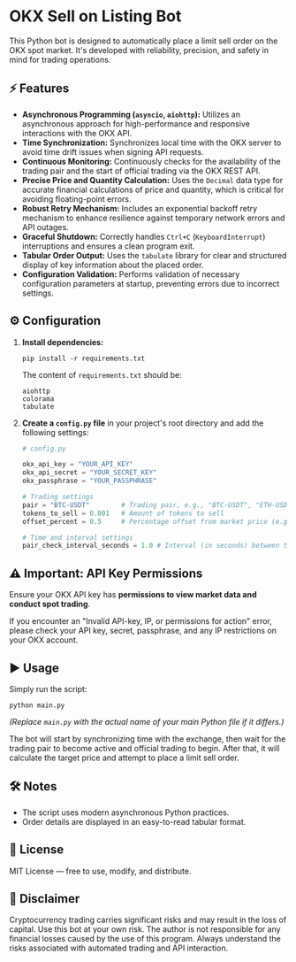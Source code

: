 
# OKX Sell on Listing Bot

This Python bot is designed to automatically place a limit sell order on the OKX spot market. It's developed with reliability, precision, and safety in mind for trading operations.

## ⚡️ Features

* **Asynchronous Programming (`asyncio`, `aiohttp`):** Utilizes an asynchronous approach for high-performance and responsive interactions with the OKX API.
* **Time Synchronization:** Synchronizes local time with the OKX server to avoid time drift issues when signing API requests.
* **Continuous Monitoring:** Continuously checks for the availability of the trading pair and the start of official trading via the OKX REST API.
* **Precise Price and Quantity Calculation:** Uses the `Decimal` data type for accurate financial calculations of price and quantity, which is critical for avoiding floating-point errors.
* **Robust Retry Mechanism:** Includes an exponential backoff retry mechanism to enhance resilience against temporary network errors and API outages.
* **Graceful Shutdown:** Correctly handles `Ctrl+C` (`KeyboardInterrupt`) interruptions and ensures a clean program exit.
* **Tabular Order Output:** Uses the `tabulate` library for clear and structured display of key information about the placed order.
* **Configuration Validation:** Performs validation of necessary configuration parameters at startup, preventing errors due to incorrect settings.

## ⚙️ Configuration

1. **Install dependencies:**
    ```
    pip install -r requirements.txt
    ```
    The content of `requirements.txt` should be:
    ```
    aiohttp
    colorama
    tabulate
    ```

2. **Create a `config.py` file** in your project's root directory and add the following settings:
    ```python
    # config.py

    okx_api_key = "YOUR_API_KEY"
    okx_api_secret = "YOUR_SECRET_KEY"
    okx_passphrase = "YOUR_PASSPHRASE"

    # Trading settings
    pair = "BTC-USDT"        # Trading pair, e.g., "BTC-USDT", "ETH-USDT"
    tokens_to_sell = 0.001   # Amount of tokens to sell
    offset_percent = 0.5     # Percentage offset from market price (e.g., 0.5 means 0.5% below market price)

    # Time and interval settings
    pair_check_interval_seconds = 1.0 # Interval (in seconds) between trade pair availability checks
    ```

## ⚠️ Important: API Key Permissions

Ensure your OKX API key has **permissions to view market data and conduct spot trading**.

If you encounter an "Invalid API-key, IP, or permissions for action" error, please check your API key, secret, passphrase, and any IP restrictions on your OKX account.

## ▶️ Usage

Simply run the script:
```
python main.py
```
*(Replace `main.py` with the actual name of your main Python file if it differs.)*

The bot will start by synchronizing time with the exchange, then wait for the trading pair to become active and official trading to begin. After that, it will calculate the target price and attempt to place a limit sell order.

## 🛠 Notes

* The script uses modern asynchronous Python practices.
* Order details are displayed in an easy-to-read tabular format.

## 📄 License

MIT License — free to use, modify, and distribute.

## 🛑 Disclaimer

Cryptocurrency trading carries significant risks and may result in the loss of capital. Use this bot at your own risk. The author is not responsible for any financial losses caused by the use of this program. Always understand the risks associated with automated trading and API interaction.
